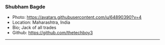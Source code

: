 ### Shubham Bagde
- Photo: https://avatars.githubusercontent.com/u/64890390?v=4
- Location: Maharashtra, India
- Bio; Jack of all trades 
- Github: https://github.com/thetechboy3
***
